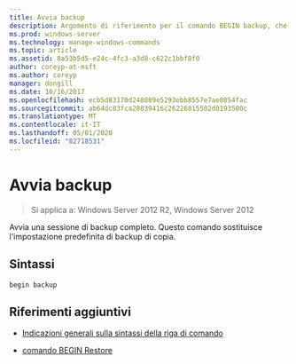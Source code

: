 ```yaml
---
title: Avvia backup
description: Argomento di riferimento per il comando BEGIN backup, che avvia una sessione di backup completo.
ms.prod: windows-server
ms.technology: manage-windows-commands
ms.topic: article
ms.assetid: 8a53b5d5-e24c-4fc3-a3d8-c622c1bbf8f0
author: coreyp-at-msft
ms.author: coreyp
manager: dongill
ms.date: 10/16/2017
ms.openlocfilehash: ecb5d83170d248089e5293ebb8557e7ae0854fac
ms.sourcegitcommit: ab64dc83fca28039416c26226815502d0193500c
ms.translationtype: MT
ms.contentlocale: it-IT
ms.lasthandoff: 05/01/2020
ms.locfileid: "82718531"
---
```

# <a name="begin-backup"></a>Avvia backup

> Si applica a: Windows Server 2012 R2, Windows Server 2012

Avvia una sessione di backup completo. Questo comando sostituisce l'impostazione predefinita di backup di copia.

## <a name="syntax"></a>Sintassi

```
begin backup
```

## <a name="additional-references"></a>Riferimenti aggiuntivi

- [Indicazioni generali sulla sintassi della riga di comando](command-line-syntax-key.md)
  
- [comando BEGIN Restore](begin-restore.md)
